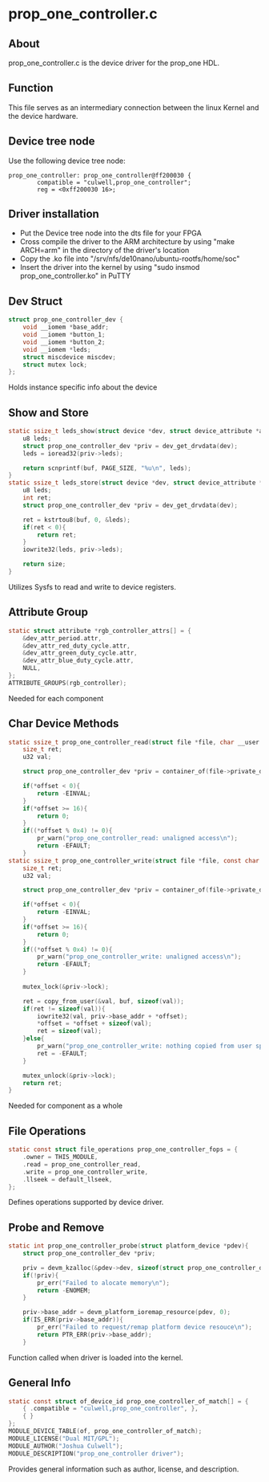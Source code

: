 # prop_one_controller.c

## About
prop_one_controller.c is the device driver for the prop_one HDL. 


## Function 
This file serves as an intermediary connection between the linux Kernel and the device hardware.

## Device tree node

Use the following device tree node:
```devicetree
prop_one_controller: prop_one_controller@ff200030 {
		compatible = "culwell,prop_one_controller";
		reg = <0xff200030 16>;
```
## Driver installation
- Put the Device tree node into the dts file for your FPGA
- Cross compile the driver to the ARM architecture by using "make ARCH=arm" in the directory of the driver's location
- Copy the .ko file into "/srv/nfs/de10nano/ubuntu-rootfs/home/soc"
- Insert the driver into the kernel by using "sudo insmod prop_one_controller.ko" in PuTTY


## Dev Struct

```c
struct prop_one_controller_dev {
	void __iomem *base_addr;
	void __iomem *button_1;
	void __iomem *button_2;
	void __iomem *leds;
	struct miscdevice miscdev;
	struct mutex lock;
};
```
Holds instance specific info about the device

## Show and Store

```c
static ssize_t leds_show(struct device *dev, struct device_attribute *attr, char *buf){
	u8 leds;
	struct prop_one_controller_dev *priv = dev_get_drvdata(dev);
	leds = ioread32(priv->leds);

	return scnprintf(buf, PAGE_SIZE, "%u\n", leds);
}
static ssize_t leds_store(struct device *dev, struct device_attribute *attr, const char *buf, size_t size){
	u8 leds;
	int ret;
	struct prop_one_controller_dev *priv = dev_get_drvdata(dev);

	ret = kstrtou8(buf, 0, &leds);
	if(ret < 0){
		return ret;
	}
	iowrite32(leds, priv->leds);

	return size;
}
```
Utilizes Sysfs to read and write to device registers.

## Attribute Group

```c
static struct attribute *rgb_controller_attrs[] = {
	&dev_attr_period.attr,
	&dev_attr_red_duty_cycle.attr,
	&dev_attr_green_duty_cycle.attr,
	&dev_attr_blue_duty_cycle.attr,
	NULL,
};
ATTRIBUTE_GROUPS(rgb_controller);
```
Needed for each component

## Char Device Methods

```c
static ssize_t prop_one_controller_read(struct file *file, char __user *buf, size_t count, loff_t *offset){
	size_t ret;
	u32 val;

	struct prop_one_controller_dev *priv = container_of(file->private_data, struct prop_one_controller_dev, miscdev);

	if(*offset < 0){
		return -EINVAL;
	}
	if(*offset >= 16){
		return 0;
	}
	if((*offset % 0x4) != 0){
		pr_warn("prop_one_controller_read: unaligned access\n");
		return -EFAULT;
	}
static ssize_t prop_one_controller_write(struct file *file, const char __user *buf, size_t count, loff_t *offset){
	size_t ret;
	u32 val;

	struct prop_one_controller_dev *priv = container_of(file->private_data, struct prop_one_controller_dev, miscdev);

	if(*offset < 0){
		return -EINVAL;
	}
	if(*offset >= 16){
		return 0;
	}
	if((*offset % 0x4) != 0){
		pr_warn("prop_one_controller_write: unaligned access\n");
		return -EFAULT;
	}
	
	mutex_lock(&priv->lock);

	ret = copy_from_user(&val, buf, sizeof(val));
	if(ret != sizeof(val)){
		iowrite32(val, priv->base_addr + *offset);
		*offset = *offset + sizeof(val);
		ret = sizeof(val);
	}else{
		pr_warn("prop_one_controller_write: nothing copied from user space\n");
		ret = -EFAULT;
	}

	mutex_unlock(&priv->lock);
	return ret;
}
```
Needed for component as a whole

## File Operations

```c
static const struct file_operations prop_one_controller_fops = {
	.owner = THIS_MODULE,
	.read = prop_one_controller_read,
	.write = prop_one_controller_write,
	.llseek = default_llseek,
};
```
Defines operations supported by device driver.

## Probe and Remove

```c
static int prop_one_controller_probe(struct platform_device *pdev){
	struct prop_one_controller_dev *priv;

	priv = devm_kzalloc(&pdev->dev, sizeof(struct prop_one_controller_dev), GFP_KERNEL);
	if(!priv){
		pr_err("Failed to alocate memory\n");
		return -ENOMEM;
	}

	priv->base_addr = devm_platform_ioremap_resource(pdev, 0);
	if(IS_ERR(priv->base_addr)){
		pr_err("Failed to request/remap platform device resouce\n");
		return PTR_ERR(priv->base_addr);
	}
```
Function called when driver is loaded into the kernel.


## General Info

```c
static const struct of_device_id prop_one_controller_of_match[] = {
	{ .compatible = "culwell,prop_one_controller", },
	{ }
};
MODULE_DEVICE_TABLE(of, prop_one_controller_of_match);
MODULE_LICENSE("Dual MIT/GPL");
MODULE_AUTHOR("Joshua Culwell");
MODULE_DESCRIPTION("prop_one_controller driver");
```
Provides general information such as author, license, and description.